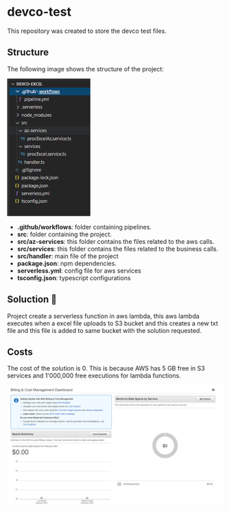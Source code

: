 # devco-test
This repository was created to store the devco test files.

## Structure

The following image shows the structure of the project:

![alt text](https://github.com/leon99adolfo/devco-test/blob/master/assets/images/structure.jpeg?raw=true)

* **.github/workflows**: folder containing pipelines.
* **src**: folder containing the project.
* **src/az-services**: this folder contains the files related to the aws calls. 
* **src/services**: this folder contains the files related to the business calls. 
* **src/handler**: main file of the project
* **package.json**: npm dependencies.
* **serverless.yml**: config file for aws services
* **tsconfig.json**: typescript configurations

## Soluction 🚀
Project create a serverless function in aws lambda, this aws lambda executes when a excel file uploads to S3 bucket and this creates a new txt file and this file is added to same bucket with the solution requested.

## Costs
The cost of the solution is 0. This is because AWS has 5 GB free in S3 services and 1'000,000 free executions for lambda functions.

![alt text](https://github.com/leon99adolfo/devco-test/blob/master/assets/images/costs.jpg?raw=true)

